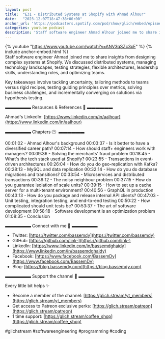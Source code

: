 ```yaml
---
layout: post
title:  "E31 - Distributed Systems at Shopify with Ahmad Alhour"
date:   "2023-12-07T18:47:38+00:00"
anchor_url: 'https://podcasters.spotify.com/pod/show/glich/embed/episodes/E31---Distributed-Systems-at-Shopify-with-Ahmad-Alhour-e2cv4ba/a-aan8rj0'
categories: youtube podcast
description: 'Staff software engineer Ahmad Alhour joined me to share insights from designing complex systems at Shopify. We discussed distributed systems, managing technology landscapes, testing strategies, flexible architectures, leadership skills, understanding roles, and optimizing teams.'
---
```

{% youtube  "https://www.youtube.com/watch?v=ANV3qSZc3xE" %}
{% include anchor-embed.html %}
<br />
Staff software engineer Ahmad joined me to share insights from designing complex systems at Shopify. We discussed distributed systems, managing technology landscapes, testing strategies, flexible architectures, leadership skills, understanding roles, and optimizing teams.

Key takeaways involve tackling uncertainty, tailoring methods to teams versus rigid recipes, testing guiding principles over metrics, solving business challenges, and incrementally converging on solutions via hypothesis testing.

▬▬▬▬▬▬ Resources &amp; References 📕 ▬▬▬▬▬▬

Ahmad's LinkedIn: [https://www.linkedin.com/in/aalhour](https://www.linkedin.com/in/aalhour)

▬▬▬▬▬▬ Chapters 🕐  ▬▬▬▬▬▬

00:01:02 - Ahmad Alhour's background
00:03:37 - Is it better to have a diversified career path?
00:07:14 - How should staff+ engineers work with managers?
00:09:36 - Solving the merchants' fraud problem
00:18:45 - What's the tech stack used at Shopify?
00:23:55 - Transactions in event-driven architectures
00:26:04 - How do you do geo-replication with Kafka?
00:28:13 - MySQL and data replication
00:32:14 - How do you do database migrations and transitions?
00:33:54 - Microservices and distributed transactions
00:36:12 - The noisy neighbour problem
00:37:15 - How do you guarantee isolation of scale units?
00:39:15 - How to set up a cache server for a multi-tenant environment?
00:40:56 - GraphQL in production
00:43:13 - How do you package and release internal API clients?
00:47:03 - Unit testing, integration testing, and end-to-end testing
00:50:22 - How complicated should unit tests be?
00:53:37 - The art of software development
00:58:18 - Software development is an optimization problem
01:08:35 - Conclusion

▬▬▬▬▬▬ Connect with me 👋 ▬▬▬▬▬▬

- Twitter: [https://twitter.com/bassemdy](https://twitter.com/bassemdy)
- GitHub: [https://github.com/link-](https://github.com/link-)
- LinkedIn: [https://www.linkedin.com/in/bassemdghaidy](https://www.linkedin.com/in/bassemdghaidy)
- Facebook: [https://www.facebook.com/BassemDy](https://www.facebook.com/BassemDy)
- Blog: [https://blog.bassemdy.com](https://blog.bassemdy.com)

▬▬▬▬▬▬ Support the channel 💜 ▬▬▬▬▬▬

Every little bit helps ✨
- Become a member of the channel: [https://glich.stream/yt_members](https://glich.stream/yt_members)
- Get access to Patreon exclusive perks: [https://glich.stream/patreon](https://glich.stream/patreon)
- 1 time support: [https://glich.stream/coffee_shop](https://glich.stream/coffee_shop)

#glichstream #softwareengineering #programming #coding
